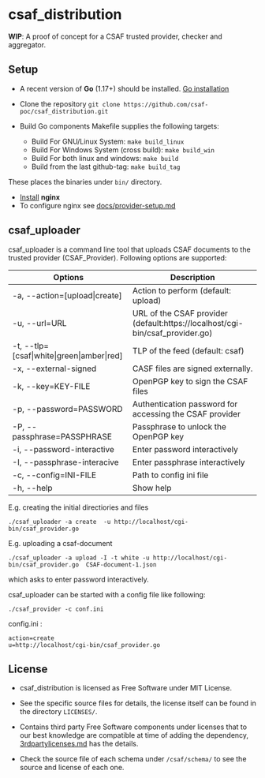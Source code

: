 # csaf_distribution

**WIP**: A proof of concept for a CSAF trusted provider, checker and aggregator.


## Setup

- A recent version of **Go** (1.17+) should be installed. [Go installation](https://go.dev/doc/install)

- Clone the repository `git clone https://github.com/csaf-poc/csaf_distribution.git `

- Build Go components
  Makefile supplies the following targets:
	- Build For GNU/Linux System: `make build_linux`
	- Build For Windows System (cross build): `make build_win`
    - Build For both linux and windows: `make build`
	- Build from the last github-tag: `make build_tag`

These places the binaries under `bin/` directory.

- [Install](http://nginx.org/en/docs/install.html)  **nginx**
- To configure nginx see [docs/provider-setup.md](docs/provider-setup.md)

## csaf_uploader
csaf_uploader is a command line tool that uploads CSAF documents to the trusted provider (CSAF_Provider).
Following options are supported:

| Options                                    | Description                                                                                |
| ------------------------------------------ | ------------------------------------------------------------------------------------------ |
| -a, --action=[upload\|create]              | Action to perform (default: upload)                                                        |
| -u, --url=URL                              | URL of the CSAF provider (default:https:<span></span>//localhost/cgi-bin/csaf_provider.go) |
| -t, --tlp=[csaf\|white\|green\|amber\|red] | TLP of the feed (default: csaf)                                                            |
| -x, --external-signed                      | CASF files are signed externally.                                                          |
| -k, --key=KEY-FILE                         | OpenPGP key to sign the CSAF files                                                         |
| -p, --password=PASSWORD                    | Authentication password for accessing the CSAF provider                                    |
| -P, --passphrase=PASSPHRASE                | Passphrase to unlock the OpenPGP key                                                       |
| -i, --password-interactive                 | Enter password interactively                                                               |
| -I, --passphrase-interacive                | Enter passphrase interactively                                                             |
| -c, --config=INI-FILE                      | Path to config ini file                                                                    |
| -h, --help                                 | Show help                                                                                  |

E.g. creating the initial directiories and files

```
./csaf_uploader -a create  -u http://localhost/cgi-bin/csaf_provider.go
```

E.g. uploading a csaf-document

```
./csaf_uploader -a upload -I -t white -u http://localhost/cgi-bin/csaf_provider.go  CSAF-document-1.json
```

which asks to enter password interactively.

csaf_uploader can be started with a config file like following:

```
./csaf_provider -c conf.ini
```

config.ini :

```
action=create
u=http://localhost/cgi-bin/csaf_provider.go
```

## License

- csaf_distribution is licensed as Free Software under MIT License.

- See the specific source files
  for details, the license itself can be found in the directory `LICENSES/`.

- Contains third party Free Software components under licenses that to our best knowledge are compatible at time of adding the dependency, [3rdpartylicenses.md](3rdpartylicenses.md) has the details.

- Check the source file of each schema under `/csaf/schema/` to see the source and license of each one.

